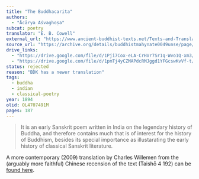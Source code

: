 ```yaml
---
title: "The Buddhacarita"
authors:
  - "Ācārya Aśvaghoṣa"
subcat: poetry
translator: "E. B. Cowell"
external_url: "https://www.ancient-buddhist-texts.net/Texts-and-Translations/Buddhacarita/index.htm"
source_url: "https://archive.org/details/buddhistmahynate0049unse/page/n9/mode/2up"
drive_links: 
  - "https://drive.google.com/file/d/1Pji7Cox-eLA-CrHVr7Sr1q-Wvo1Q-xm3/view?usp=drivesdk"
  - "https://drive.google.com/file/d/1pmTj4yCZMAPdcRMJggd1YFGcswKvVf-t/view?usp=drivesdk"
status: rejected
reason: "BDK has a newer translation"
tags:
  - buddha
  - indian
  - classical-poetry
year: 1894
olid: OL4707491M
pages: 187
---
```


> It is an early Sanskrit poem written in India on the legendary history of Buddha, and therefore contains much that is of interest for the history of Buddhism, besides its special importance as illustarating the early history of classical Sanskrit literature.

A more contemporary (2009) translation by Charles Willemen from the (arguably more faithful) Chinese recension of the text (Taishō 4 192) can be [found here](/content/monographs/in-praise-of-buddhas-acts_willemen-charles).
